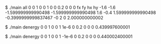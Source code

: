 $ ./main all 0 0 1 0 0 1      0 0 0.2 0 0 0
fx fy hx hy
-1.6 -1.6 -1.599999999990498 -1.599999999990498
1.6 -0.4 1.599999999990498 -0.3999999999837467
-0 2 0 2.000000000002

$ ./main denergy 0 0 1 0 0 1      1e-6 0 0.2 0 0 0
0.439997600001

$ ./main denergy 0 0 1 0 0 1      -1e-6 0 0.2 0 0 0
0.440002400001

